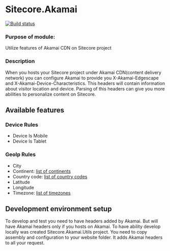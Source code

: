 # Sitecore.Akamai

[![Build status](https://ci.appveyor.com/api/projects/status/1c9cpp38yavc6c51?svg=true)](https://ci.appveyor.com/project/Antonytm/sitecore-akamai)

### Purpose of module:
Utilize features of Akamai CDN on Sitecore project

### Description
When you hosts your Sitecore project under Akamai CDN(content delivery network) you can configure Akamai to provide you X-Akamai-Edgescape and X-Akamai-Device-Characteristics. This headers will contain information about visitor location and device. Parsing of this headers can give you more abilities to personalize content on Sitecore.

## Available features

### Device Rules
* Device Is Mobile
* Device Is Tablet

### GeoIp Rules
* City
* Continent: [list of continents](docs/continentCodes.csv)
* Country code: [list of country codes](docs/cc2continent.csv)
* Latitude
* Longitude
* Timezone: [list of timezones](docs/timezone.md)

## Development environment setup

To develop and test you need to have headers added by Akamai. But will have Akamai headers only if you hosts on Akamai.
To have ability develop locally was created Sitecore.Akamai.Utils project. You need to copy assembly and configuration to your website folder. It adds Akamai headers to all your request.
